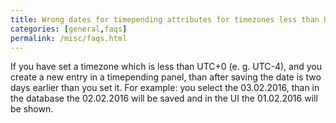 ```yaml
---
title: Wrong dates for timepending attributes for timezones less than UTC+0
categories: [general,faqs]
permalink: /misc/faqs.html
---
```


If you have set a timezone which is less than UTC+0 (e. g. UTC-4), and you create a new entry in a timepending panel, than after saving the date is two days earlier than you set it. For example: you select the 03.02.2016, than in the database the 02.02.2016 will be saved and in the UI the 01.02.2016 will be shown.
